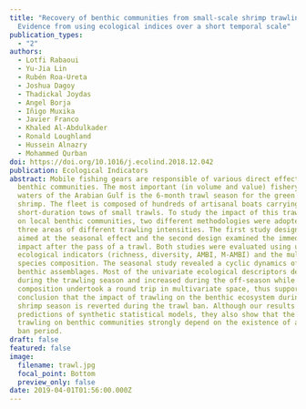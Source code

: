 ```yaml
---
title: "Recovery of benthic communities from small-scale shrimp trawling:
  Evidence from using ecological indices over a short temporal scale"
publication_types:
  - "2"
authors:
  - Lotfi Rabaoui
  - Yu-Jia Lin
  - Rubén Roa-Ureta
  - Joshua Dagoy
  - Thadickal Joydas
  - Angel Borja
  - Iñigo Muxika
  - Javier Franco
  - Khaled Al-Abdulkader
  - Ronald Loughland
  - Hussein Alnazry
  - Mohammed Qurban
doi: https://doi.org/10.1016/j.ecolind.2018.12.042
publication: Ecological Indicators
abstract: Mobile fishing gears are responsible of various direct effects on
  benthic communities. The most important (in volume and value) fishery in Saudi
  waters of the Arabian Gulf is the 6-month trawl season for the green tiger
  shrimp. The fleet is composed of hundreds of artisanal boats carrying out
  short-duration tows of small trawls. To study the impact of this trawl season
  on local benthic communities, two different methodologies were adopted in
  three areas of different trawling intensities. The first study design was
  aimed at the seasonal effect and the second design examined the immediate
  impact after the pass of a trawl. Both studies were evaluated using univariate
  ecological indicators (richness, diversity, AMBI, M-AMBI) and the multivariate
  species composition. The seasonal study revealed a cyclic dynamics of the
  benthic assemblages. Most of the univariate ecological descriptors decreased
  during the trawling season and increased during the off-season while species
  composition undertook a round trip in multivariate space, thus supporting the
  conclusion that the impact of trawling on the benthic ecosystem during the
  shrimp season is reverted during the trawl ban. Although our results confirm
  predictions of synthetic statistical models, they also show that the impact of
  trawling on benthic communities strongly depend on the existence of a trawl
  ban period.
draft: false
featured: false
image:
  filename: trawl.jpg
  focal_point: Bottom
  preview_only: false
date: 2019-04-01T01:56:00.000Z
---
```

